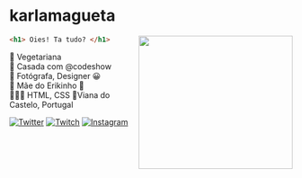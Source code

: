 # karlamagueta

<img align="right" width="274" height="237" src="https://media.giphy.com/media/CoWGqp7Q7mx8c/giphy.gif">

```html
<h1> Oies! Ta tudo? </h1>

```
🥑 Vegetariana   
💍 Casada com @codeshow    
📸 Fotógrafa, Designer 😀    
👶 Mãe do Erikinho 💓  
👩🏻‍💻 HTML, CSS
📍Viana do Castelo, Portugal

[![Twitter](https://img.shields.io/badge/%F0%9F%A6%84-Twitter-00ccff)](https://twitter.com/karlamagueta) 
[![Twitch](https://img.shields.io/badge/%F0%9F%A6%84-Twitch-blueviolet)](https://www.twitch.tv/karlamag) 
[![Instagram](https://img.shields.io/badge/%F0%9F%A6%84-Instagram-ff69b4)](https://www.instagram.com/karlamagueta/)  
